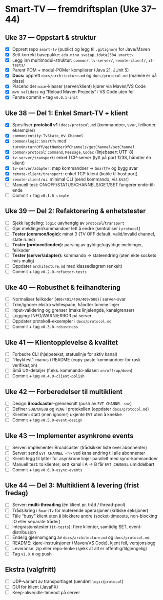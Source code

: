 # Smart-TV — fremdriftsplan (Uke 37–44)

## Uke 37 — Oppstart & struktur
- [x] Opprett repo `smart-tv` (public) og legg til `.gitignore` for Java/Maven  
- [x] Sett korrekt basepakke: `edu.ntnu.sveiap.idata2304.smarttv`  
- [x] Legg inn multimodul-struktur: `common/`, `tv-server/`, `remote-client/`, `it-tests/`  
- [x] Parent POM + modul-POMer kompilerer (Java 21, JUnit 5)  
- [x] **Docs:** opprett `docs/architecture.md` og `docs/protocol.md` (malene er på plass)  
- [x] Placeholder `main`-klasser (server/klient) kjører via Maven/VS Code  
- [x] `mvn validate` og “Reload Maven Projects” i VS Code uten feil  
- [x] Første commit + tag `v0.0.1-init`

## Uke 38 — Del 1: Enkel Smart-TV + klient
- [x] Spesifiser **protokoll v1** i `docs/protocol.md` (kommandoer, svar, feilkoder, eksempler)  
- [x] `common/entity`: `TvState`, ev. `Channel`   
- [x] `common/logic`: `SmartTv` med `turnOn/turnOff/getNumberOfChannels/getChannel/setChannel`  
- [x] `common/protocol`: `Command`, `Message`, `Codec` (linjebasert UTF-8)  
- [x] `tv-server/transport`: enkel TCP-server (lytt på port 1238, håndter én klient)  
- [x] `tv-server/adapter`: map kommandoer → `SmartTv` og bygg svar  
- [x] `remote-client/transport`: enkel TCP-klient (koble til host:port)  
- [x] `remote-client/ui`: minimal CLI (send kommando, vis svar)  
- [ ] Manuell test: ON/OFF/STATUS/CHANNELS/GET/SET fungerer ende-til-ende  
- [ ] Commit + tag `v0.1.0-simple`

## Uke 39 — Del 2: Refaktorering & enhetstester
- [ ] Sjekk lagdeling: `logic` uavhengig av `protocol`/`transport`  
- [ ] Gjør meldinger/kommandoer lett å endre (sentraliser i `protocol`)  
- [ ] **Tester (common/logic):** minst 3 (TV OFF default, valid/invalid channel, state rules)  
- [ ] **Tester (protocol/codec):** parsing av gyldige/ugyldige meldinger, feilkoder  
- [ ] **Tester (server/adapter):** kommando → stateendring (uten ekte sockets hvis mulig)  
- [ ] Oppdater `architecture.md` med klassediagram (enkelt)  
- [ ] Commit + tag `v0.2.0-refactor-tests`

## Uke 40 — Robusthet & feilhandtering
- [ ] Normaliser feilkoder (`400/401/404/409/500`) i server-svar  
- [ ] Trim/ignorer ekstra whitespace, håndter tomme linjer  
- [ ] Input-validering og grenser (maks linjelengde, kanalgrenser)  
- [ ] Logging: INFO/WARN/ERROR på server  
- [ ] Oppdater protokoll-eksempler i `docs/protocol.md`  
- [ ] Commit + tag `v0.3.0-robustness`

## Uke 41 — Klientopplevelse & kvalitet
- [ ] Forbedre CLI (hjelpetekst, statuslinje for aktiv kanal)  
- [ ] “Røyktest”-manus i README (copy-paste-kommandoer for rask verifikasjon)  
- [ ] Små UX-detaljer (f.eks. kommando-aliaser: `on/off/up/down`)  
- [ ] Commit + tag `v0.4.0-client-polish`

## Uke 42 — Forberedelser til multiklient
- [ ] Design **Broadcaster**-grensesnitt (push av `EVT CHANNEL <n>`)  
- [ ] Definer `SUB/UNSUB` og `PING` i protokollen (oppdater `docs/protocol.md`)  
- [ ] Klienten: støtt (men ignorer) ukjente `EVT` uten å knekke  
- [ ] Commit + tag `v0.5.0-event-design`

## Uke 43 — Implementer asynkrone events
- [ ] Server: implementer Broadcaster (trådsikker liste over abonnenter)  
- [ ] Server: send `EVT CHANNEL <n>` ved kanalendring til alle abonnenter  
- [ ] Klient: legg til lytter for asynkrone linjer parallelt med sync-kommandoer  
- [ ] Manuell test: to klienter; sett kanal i A → B får `EVT CHANNEL` umiddelbart  
- [ ] Commit + tag `v0.6.0-async-events`

## Uke 44 — Del 3: Multiklient & levering (frist fredag)
- [ ] Server: **multi-threading** (én klient pr. tråd / thread-pool)  
- [ ] Trådsikring i `SmartTv` for muterende operasjoner (kritiske seksjoner)  
- [ ] Tåle “busy” klient uten å blokkere andre (socket-timeouts, non-blocking IO eller separate tråder)  
- [ ] Integrasjonstester (`it-tests`): flere klienter, samtidig SET, event-distribusjon  
- [ ] Endelig gjennomgang av `docs/architecture.md` og `docs/protocol.md`  
- [ ] README: kjøre-instruksjoner (Maven/VS Code), kjent feil, versjonslogg  
- [ ] Leveranse: zip eller repo-lenke (sjekk at alt er offentlig/tilgjengelig)  
- [ ] Tag `v1.0.0` og push

## Ekstra (valgfritt)
- [ ] UDP-variant av transportlaget (uendret `logic`/`protocol`)  
- [ ] GUI for klient (JavaFX)  
- [ ] Keep-alive/idle-timeout på server
